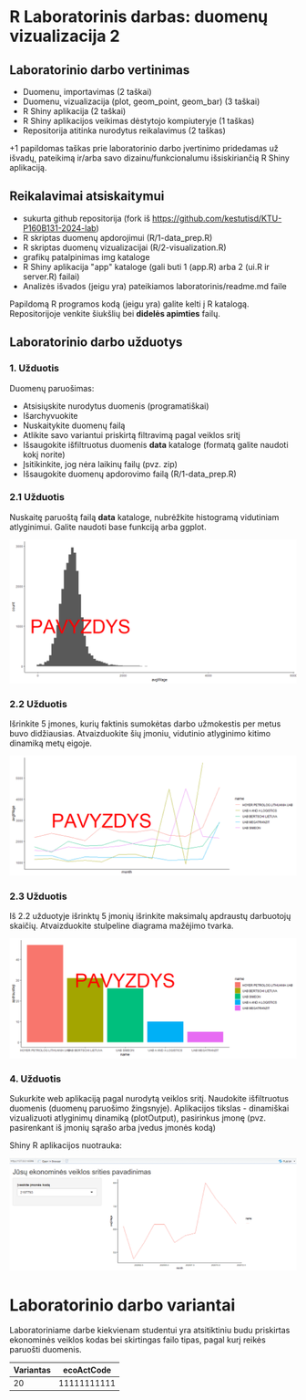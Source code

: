 # R Laboratorinis darbas: duomenų vizualizacija 2

## Laboratorinio darbo vertinimas

*	Duomenu˛ importavimas (2 taškai)
*	Duomenu˛ vizualizacija (plot, geom_point, geom_bar) (3 taškai)
*	R Shiny aplikacija (2 taškai)
*	R Shiny aplikacijos veikimas dėstytojo kompiuteryje (1 taškas)
*	Repositorija atitinka nurodytus reikalavimus (2 taškas)

+1 papildomas taškas prie laboratorinio darbo įvertinimo pridedamas už išvadų˛ pateikimą ir/arba savo dizainu/funkcionalumu išsiskiriančią R Shiny aplikaciją.


## Reikalavimai atsiskaitymui

*	sukurta github repositorija (fork iš https://github.com/kestutisd/KTU-P160B131-2024-lab)
*	R skriptas duomenų apdorojimui (R/1-data_prep.R)
*	R skriptas duomenų vizualizacijai (R/2-visualization.R)
*	grafikų patalpinimas img kataloge
*	R Shiny aplikacija "app" kataloge (gali buti 1 (app.R) arba 2 (ui.R ir server.R) failai)
*	Analizės išvados (jeigu yra) pateikiamos laboratorinis/readme.md faile

Papildomą R programos kodą (jeigu yra) galite kelti į R katalogą. Repositorijoje venkite šiukšlių bei **didelės apimties** failų.


## Laboratorinio darbo užduotys

### 1. Užduotis

Duomenų paruošimas:

* Atsisiųskite nurodytus duomenis (programatiškai)
* Išarchyvuokite
* Nuskaitykite duomenų failą
* Atlikite savo variantui priskirtą filtravimą pagal veiklos sritį
* Išsaugokite išfiltruotus duomenis **data** kataloge (formatą galite naudoti kokį norite)
* Įsitikinkite, jog nėra laikinų failų (pvz. zip)
* Išsaugokite duomenų apdorovimo failą (R/1-data_prep.R)

### 2.1 Užduotis

Nuskaitę paruoštą failą **data** kataloge, nubrėžkite histogramą vidutiniam atlyginimui. Galite naudoti base funkciją arba ggplot.

![histograma](img/pavyzdys1.png)

### 2.2 Užduotis

Išrinkite 5 įmones, kurių faktinis sumokėtas darbo užmokestis per metus buvo didžiausias. Atvaizduokite šių įmoniu˛ vidutinio atlyginimo kitimo dinamiką metų eigoje.

![atlyginimai](img/pavyzdys2.png)


### 2.3 Užduotis

Iš 2.2 užduotyje išrinktų 5 įmonių išrinkite maksimalų apdraustų darbuotojų skaičių. Atvaizduokite stulpeline diagrama mažėjimo tvarka.

![apdraustieji](img/pavyzdys3.png)

### 4. Užduotis

Sukurkite web aplikaciją pagal nurodytą veiklos sritį. Naudokite išfiltruotus duomenis (duomenų paruošimo žingsnyje). Aplikacijos tikslas - dinamiškai vizualizuoti atlyginimų dinamiką (plotOutput), pasirinkus įmonę (pvz. pasirenkant iš įmonių sąrašo arba įvedus įmonės kodą)

Shiny R aplikacijos nuotrauka:

![shiny app](img/shiny_example.png)

# Laboratorinio darbo variantai

Laboratoriniame darbe kiekvienam studentui yra atsitiktiniu budu priskirtas ekonominės veiklos kodas bei skirtingas failo tipas, pagal kurį reikės paruošti duomenis.

| Variantas | ecoActCode |
|------------- | ------------- |
|20   | 11111111111 |